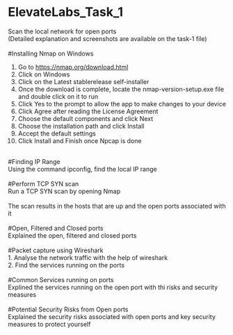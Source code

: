 # ElevateLabs_Task_1  
Scan the local network for open ports<br> 
(Detailed explanation and screenshots are available on the task-1 file)<br><br> 
#Installing Nmap on Windows  
1. Go to https://nmap.org/download.html  
2. Click on Windows  
3. Click on the Latest stablerelease self-installer  
4. Once the download is complete, locate the nmap-version-setup.exe file and double click on it to run  
5. Click <bold>Yes to the prompt to allow the app to make changes to your device  
6. Click <bold>Agree after reading the License Agreement  
7. Choose the default components and click Next  
8. Choose the installation path and click Install  
9. Accept the default settings  
10. Click Install and Finish once Npcap is done  
<br>
#Finding IP Range<br>  
Using the command ipconfig, find the local IP range<br><br>
#Perform TCP SYN scan     <br> 
Run a TCP SYN scan by opening Nmap     <br><br>  
The scan results in the hosts that are up and the open ports associated with it      <br><br>
#Open, Filtered and Closed ports<br>
Explained the open, filtered and closed ports <br><br>
#Packet capture using Wireshark    <br> 
1. Analyse the network traffic with the help of wireshark    <br> 
2. Find the services running on the ports    <br><br>
#Common Services running on ports<br>
Explined the services running on the open port with thi risks and security measures<br><br>
#Potential Security Risks from Open ports<br>
Explained the security risks associated with open ports and key security measures to protect yourself
